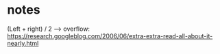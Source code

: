 # notes
(Left + right) / 2 --> overflow: https://research.googleblog.com/2006/06/extra-extra-read-all-about-it-nearly.html
